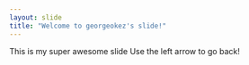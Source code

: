 ```yaml
---
layout: slide
title: "Welcome to georgeokez's slide!"
---
```


This is my super awesome slide
Use the left arrow to go back!
